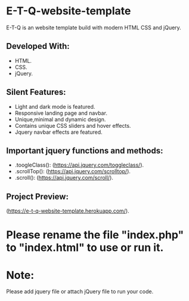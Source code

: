 # E-T-Q-website-template

E-T-Q is an website template build with modern HTML CSS and jQuery.

## Developed With:

* HTML.
* CSS.
* jQuery.

## Silent Features:

* Light and dark mode is featured.
* Responsive landing page and navbar.
* Unique,minimal and dynamic design.
* Contains unique CSS sliders and hover effects.
* Jquery navbar effects are featured.

## Important jquery functions and methods:

* .toogleClass(): (https://api.jquery.com/toggleclass/).
* .scrollTop(): (https://api.jquery.com/scrolltop/).
* .scroll(): (https://api.jquery.com/scroll/).

## Project Preview:

(https://e-t-q-website-template.herokuapp.com/).

# Please rename the file "index.php" to "index.html" to use or run it.

# Note:

Please add jquery file or attach jQuery file to run your code.
